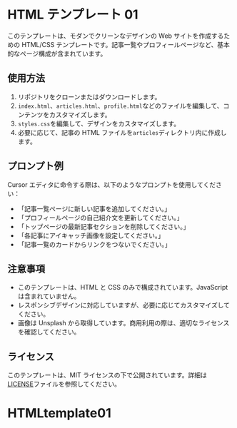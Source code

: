 # HTML テンプレート 01

このテンプレートは、モダンでクリーンなデザインの Web サイトを作成するための HTML/CSS テンプレートです。記事一覧やプロフィールページなど、基本的なページ構成が含まれています。

## 使用方法

1. リポジトリをクローンまたはダウンロードします。
2. `index.html`、`articles.html`、`profile.html`などのファイルを編集して、コンテンツをカスタマイズします。
3. `styles.css`を編集して、デザインをカスタマイズします。
4. 必要に応じて、記事の HTML ファイルを`articles`ディレクトリ内に作成します。

## プロンプト例

Cursor エディタに命令する際は、以下のようなプロンプトを使用してください：

- 「記事一覧ページに新しい記事を追加してください。」
- 「プロフィールページの自己紹介文を更新してください。」
- 「トップページの最新記事セクションを削除してください。」
- 「各記事にアイキャッチ画像を設定してください。」
- 「記事一覧のカードからリンクをつないでください。」

## 注意事項

- このテンプレートは、HTML と CSS のみで構成されています。JavaScript は含まれていません。
- レスポンシブデザインに対応していますが、必要に応じてカスタマイズしてください。
- 画像は Unsplash から取得しています。商用利用の際は、適切なライセンスを確認してください。

## ライセンス

このテンプレートは、MIT ライセンスの下で公開されています。詳細は[LICENSE](LICENSE)ファイルを参照してください。
# HTMLtemplate01
